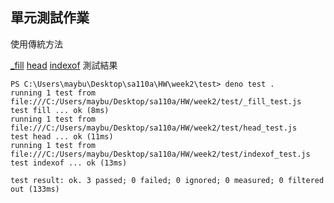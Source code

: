 ## 單元測試作業

使用傳統方法

[_fill](test/_fill_test.js)
[head](test/head_test.js)
[indexof](test/indexof_test.js)
測試結果

```
PS C:\Users\maybu\Desktop\sa110a\HW\week2\test> deno test .
running 1 test from file:///C:/Users/maybu/Desktop/sa110a/HW/week2/test/_fill_test.js
test fill ... ok (8ms)
running 1 test from file:///C:/Users/maybu/Desktop/sa110a/HW/week2/test/head_test.js
test head ... ok (11ms)
running 1 test from file:///C:/Users/maybu/Desktop/sa110a/HW/week2/test/indexof_test.js
test indexof ... ok (13ms)

test result: ok. 3 passed; 0 failed; 0 ignored; 0 measured; 0 filtered out (133ms)
```

